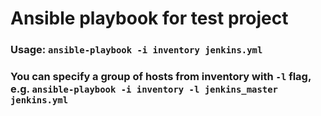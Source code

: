 # Ansible playbook for test project

### Usage: `ansible-playbook -i inventory jenkins.yml`
### You can specify a group of hosts from inventory with `-l` flag, e.g. `ansible-playbook -i inventory -l jenkins_master jenkins.yml` 